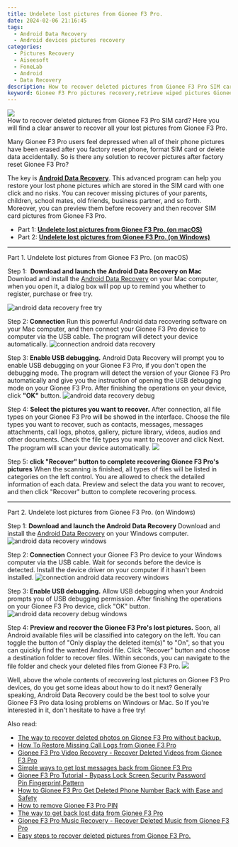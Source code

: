 ```yaml
---
title: Undelete lost pictures from Gionee F3 Pro.
date: 2024-02-06 21:16:45
tags: 
  - Android Data Recovery
  - Android devices pictures recovery
categories: 
  - Pictures Recovery
  - Aiseesoft
  - FoneLab
  - Android
  - Data Recovery
description: How to recover deleted pictures from Gionee F3 Pro SIM card? Here you will find a clear answer to recover all your lost pictures from Gionee F3 Pro. 
keyword: Gionee F3 Pro pictures recovery,retrieve wiped pictures Gionee F3 Pro,recover lost pictures from Gionee F3 Pro,restore deleted pictures on Gionee F3 Pro,save erased pictures from Gionee F3 Pro,android pictures retrieval,how to refind deleted pictures from Gionee F3 Pro,how to recover pictures Gionee F3 Pro,how to recover deleted pictures in Gionee F3 Pro,how can i find my deleted pictures Gionee F3 Pro,how to retrieve pictures from Gionee F3 Pro
---
```


<img src="https://img0mobiles.techidaily.com/images/best-assets/devices/gionee/gionee-f3-pro/1.jpg" class="atpl-imgstyle"  />

<div class="atpl-content atpl-for-fonelab-android recover-pictures">

<div class="atpl-post-description-part-1">
How to recover deleted pictures from Gionee F3 Pro SIM card? Here you will find a clear answer to recover all your lost pictures from Gionee F3 Pro. 
</div>

<div class="atpl-post-description-part-2">
<div class="tpl-content-sub-paragraph-normal">
    <p>
      Many Gionee F3 Pro users feel depressed when all of their phone pictures have been erased after you factory reset phone, format SIM card or delete data accidentally. So is there any solution to recover pictures after factory reset Gionee F3 Pro?
    </p>
</div>


</div>

<div class="atpl-post-description-part-3">
<div class="tpl-content-sub-paragraph-normal">
    <p>
        The key is <a href="https://tools.techidaily.com/aiseesoft-android-data-recovery/" target="_blank" rel="noopener"><strong>Android Data Recovery</strong></a>. This advanced program can help you restore your lost phone pictures which are stored in the SIM card with one click and no risks. You can recover missing pictures of your parents, children, school mates, old friends, business partner, and so forth. Moreover, you can preview them before recovery and then recover SIM card pictures from Gionee F3 Pro.
    </p>
</div>
</div>

<ul>
  <li>Part 1: <strong><a href="#p1"> Undelete lost pictures from Gionee F3 Pro.  (on macOS)</a></strong></li>
  <li>Part 2: <strong><a href="#p2"> Undelete lost pictures from Gionee F3 Pro.  (on Windows)</a></strong></li>
</ul>



<!-- Part 1 -->
<a id="p1" name="p1" ></a><hr>

<div>
  <span class="atpl-step-part-style">Part 1. Undelete lost pictures from Gionee F3 Pro. (on macOS)</span>
</div>  

<span class="atpl-stepstyle-a"><span>Step 1: </span></span> <strong>Download and launch the Android Data Recovery on Mac</strong>
Download and install the <a href="https://tools.techidaily.com/aiseesoft-android-data-recovery/" target="_blank" rel="noopener">Android Data Recovery</a> on your Mac computer, when you open it, a dialog box will pop up to remind you whether to register, purchase or free try.

<img src="https://tools.techidaily.com/images/apps/aiseesoft/android-data-recovery/mac-free-try.png" class="atpl-imgstyle" alt="android data recovery free try" />

<span class="atpl-stepstyle-a"><span>Step 2: </span></span> <strong>Connection</strong>
Run this powerful Android data recovering software on your Mac computer, and then connect your Gionee F3 Pro device to computer via the USB cable. The program will detect your device automatically.
<img src="https://tools.techidaily.com/images/apps/aiseesoft/android-data-recovery/mac-connection-interface.jpg" class="atpl-imgstyle" alt="connection android data recovery" />

<span class="atpl-stepstyle-a"><span>Step 3: </span></span> <strong>Enable USB debugging.</strong>
Android Data Recovery will prompt you to enable USB debugging on your Gionee F3 Pro, if you don't open the debugging mode. The program will detect the version of your Gionee F3 Pro automatically and give you the instruction of opening the USB debugging mode on your Gionee F3 Pro. After finishing the operations on your device, click <strong>"OK"</strong> button.
<img src="https://tools.techidaily.com/images/apps/aiseesoft/android-data-recovery/mac-android-usb-debug.jpg"  class="atpl-imgstyle" alt="android data recovery debug" />

<span class="atpl-stepstyle-a"><span>Step 4: </span></span> <strong>Select the pictures you want to recover.</strong>
After connection, all file types on your Gionee F3 Pro will be showed in the interface. Choose the file types you want to recover, such as contacts, messages, messages attachments, call logs, photos, gallery, picture library, videos, audios and other documents. Check the file types you want to recover and click Next. The program will scan your device automatically.
<img src="https://tools.techidaily.com/images/apps/aiseesoft/android-data-recovery/mac-choose-type-photos.jpg" class="atpl-imgstyle"  />

<span class="atpl-stepstyle-a"><span>Step 5: </span></span> <strong>click "Recover" button to  complete recovering Gionee F3 Pro's pictures</strong>
When the scanning is finished, all types of files will be listed in categories on the left control. You are allowed to check the detailed information of each data. Preview and select the data you want to recover, and then click "Recover" button to complete recovering process.


<a id="p2" name="p2"></a><hr>

<!-- Part 2 -->
<div>
  <span class="atpl-step-part-style">Part 2. Undelete lost pictures from Gionee F3 Pro. (on Windows)</span>
</div>

<span class="atpl-stepstyle-a"><span>Step 1: </span></span> <strong>Download and launch the Android Data Recovery</strong>
Download and install the <a href="https://tools.techidaily.com/aiseesoft-android-data-recovery/" target="_blank" rel="noopener">Android Data Recovery</a> on your Windows computer.
<img src="https://tools.techidaily.com/images/apps/aiseesoft/android-data-recovery/win-start-interface.png"  class="atpl-imgstyle" alt="android data recovery windows" />

<span class="atpl-stepstyle-a"><span>Step 2: </span></span> <strong>Connection</strong>
Connect your Gionee F3 Pro device to your Windows computer via the USB cable. Wait for seconds before the device is detected. Install the device driver on your computer if it hasn't been installed.
<img src="https://tools.techidaily.com/images/apps/aiseesoft/android-data-recovery/win-connection-interface.png" class="atpl-imgstyle" alt="connection android data recovery windows" />

<span class="atpl-stepstyle-a"><span>Step 3: </span></span> <strong>Enable USB debugging.</strong>
Allow USB debugging when your Android prompts you of USB debugging permission. After finishing the operations on your Gionee F3 Pro device, click "OK" button.
<img src="https://tools.techidaily.com/images/apps/aiseesoft/android-data-recovery/win-android-usb-debug.png" class="atpl-imgstyle" alt="android data recovery debug windows" />

<span class="atpl-stepstyle-a"><span>Step 4: </span></span> <strong>Preview and recover the Gionee F3 Pro's lost pictures.</strong>
Soon, all Android available files will be classified into category on the left. You can toggle the button of "Only display the deleted item(s)" to "On", so that you can quickly find the wanted Android file. Click "Recover" button and choose a destination folder to recover files. Within seconds, you can navigate to the file folder and check your deleted files from Gionee F3 Pro.
<img src="https://tools.techidaily.com/images/apps/aiseesoft/android-data-recovery/win-recover-photos.png" class="atpl-imgstyle"  />

<div class="atpl-post-description-part-4">
<div class="tpl-content-sub-paragraph-normal">
    <p>
        Well, above the whole contents of recovering lost pictures on Gionee F3 Pro devices, do you get some ideas about how to do it next? Generally speaking, Android Data Recovery could be the best tool to solve your Gionee F3 Pro data losing problems on Windows or Mac. So If you're interested in it, don't hesitate to have a free try!
    </p>
</div>
</div>

<ins class="adsbygoogle"
     style="display:block"
     data-ad-client="ca-pub-7571918770474297"
     data-ad-slot="8358498916"
     data-ad-format="auto"
     data-full-width-responsive="true"></ins>

<span class="atpl-alsoreadstyle">Also read:</span>
<div><ul>
<li><a href="/the-way-to-recover-deleted-photos-on-gionee-f3-pro-without-backup-by-fonelab-android-recover-photos/" target="_blank" rel="noopener"><u>The way to recover deleted photos on Gionee F3 Pro without backup.</u></a></li>
<li><a href="/how-to-restore-missing-call-logs-from-gionee-f3-pro-by-fonelab-android-recover-call-logs/" target="_blank" rel="noopener"><u>How To  Restore Missing Call Logs from Gionee F3 Pro</u></a></li>
<li><a href="/gionee-f3-pro-video-recovery-recover-deleted-videos-from-gionee-f3-pro-by-fonelab-android-recover-video/" target="_blank" rel="noopener"><u>Gionee F3 Pro Video Recovery - Recover Deleted Videos from Gionee F3 Pro</u></a></li>
<li><a href="/simple-ways-to-get-lost-messages-back-from-gionee-f3-pro-by-fonelab-android-recover-messages/" target="_blank" rel="noopener"><u>Simple ways to get lost messages back from Gionee F3 Pro</u></a></li>
<li><a href="/gionee-f3-pro-tutorial-bypass-lock-screen-security-password-pin-fingerprint-pattern-by-drfone-android-unlock-android-unlock/" target="_blank" rel="noopener"><u>Gionee F3 Pro Tutorial - Bypass Lock Screen,Security Password Pin,Fingerprint,Pattern</u></a></li>
<li><a href="/how-to-gionee-f3-pro-get-deleted-phone-number-back-with-ease-and-safety-by-fonelab-android-recover-contacts/" target="_blank" rel="noopener"><u>How to Gionee F3 Pro Get Deleted Phone Number Back with Ease and Safety</u></a></li>
<li><a href="/how-to-remove-gionee-f3-pro-pin-by-drfone-android-unlock-android-unlock/" target="_blank" rel="noopener"><u>How to remove Gionee F3 Pro PIN</u></a></li>
<li><a href="/the-way-to-get-back-lost-data-from-gionee-f3-pro-by-fonelab-android-recover-data/" target="_blank" rel="noopener"><u>The way to get back lost data from Gionee F3 Pro</u></a></li>
<li><a href="/gionee-f3-pro-music-recovery-recover-deleted-music-from-gionee-f3-pro-by-fonelab-android-recover-music/" target="_blank" rel="noopener"><u>Gionee F3 Pro Music Recovery - Recover Deleted Music from Gionee F3 Pro</u></a></li>
<li><a href="/easy-steps-to-recover-deleted-pictures-from-gionee-f3-pro-by-fonelab-android-recover-pictures/" target="_blank" rel="noopener"><u>Easy steps to recover deleted pictures from Gionee F3 Pro.</u></a></li>
</ul></div>

</div>
